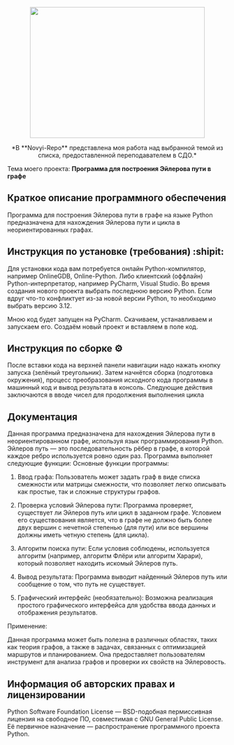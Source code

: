 <p align="center">
<img width="400" height="300" src="https://github.com/user-attachments/assets/adca1e1b-42cf-4210-a61d-e9785efedc7e">
</p>

<p align="center">
  *В **Novyi-Repo** представлена моя работа над выбранной темой из списка, предоставленной переподавателем в СДО.* 
</p>

Тема моего проекта: **Программа для построения Эйлерова пути в графе**

## Краткое описание программного обеспечения 
Программа для построения Эйлерова пути в графе на языке Python предназначена для нахождения Эйлерова пути и цикла в неориентированных графах.

## Инструкция по установке (требования) :shipit:
Для установки кода вам потребуется онлайн Python-компилятор, например OnlineGDB, Online-Python.
Либо клиентский (оффлайн) Python-интерпретатор, например PyCharm, Visual Studio. 
Во время создания нового проекта выбрать последнюю версию Python. 
Если вдруг что-то конфликтует из-за новой версии Python, то необходимо выбрать версию 3.12.

Мною код будет запущен на PyCharm. Скачиваем, устанавливаем и запускаем его. Создаём новый проект и вставляем в поле код.

## Инструкция по сборке ⚙️
После вставки кода на верхней панели навигации надо нажать кнопку запуска (зелёный треугольник). 
Затем начнётся сборка (подготовка окружения), процесс преобразования исходного кода программы в машинный код и вывод результата в консоль. 
Следующие действия заключаются в вводе чисел для продолжения выполнения цикла

## Документация
Данная программа предназначена для нахождения Эйлерова пути в неориентированном графе, используя язык программирования Python. 
Эйлеров путь — это последовательность рёбер в графе, в которой каждое ребро используется ровно один раз. 
Программа выполняет следующие функции:
Основные функции программы:
1. Ввод графа: Пользователь может задать граф в виде списка смежности или матрицы смежности, что позволяет легко описывать как простые, так и сложные структуры графов.

2. Проверка условий Эйлерова пути: Программа проверяет, существует ли Эйлеров путь или цикл в заданном графе.
   Условием его существования является, что в графе не должно быть более двух вершин с нечетной степенью (для пути) или все вершины должны иметь четную степень (для цикла).

4. Алгоритм поиска пути: Если условия соблюдены, используется алгоритм (например, алгоритм Флёри или алгоритм Харари), который позволяет находить искомый Эйлеров путь. 

5. Вывод результата: Программа выводит найденный Эйлеров путь или сообщение о том, что путь не существует.

6. Графический интерфейс (необязательно): Возможна реализация простого графического интерфейса для удобства ввода данных и отображения результатов.

Применение:

Данная программа может быть полезна в различных областях, таких как теория графов, а также в задачах, связанных с оптимизацией маршрутов и планированием. Она предоставляет пользователям инструмент для анализа графов и проверки их свойств на Эйлеровость. 

##  Информация об авторских правах и лицензировании
Python Software Foundation License — BSD-подобная пермиссивная лицензия на свободное ПО, совместимая с GNU General Public License. 
Её первичное назначение — распространение программного проекта Python.
